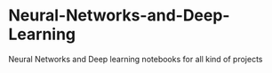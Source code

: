 # Neural-Networks-and-Deep-Learning
Neural Networks and Deep learning notebooks for all kind of projects
